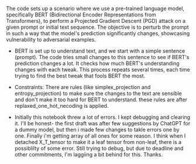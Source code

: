 The code sets up a scenario where we use a pre-trained language model, specifically BERT (Bidirectional Encoder Representations from Transformers), to perform a Projected Gradient Descent (PGD) attack on a given prompt or initial text sequence. The objective is to perturb the prompt in such a way that the model's prediction significantly changes, showcasing vulnerability to adversarial examples.

* BERT is set up to understand text, and we start with a simple sentence (prompt).  The code tries small changes to this sentence to see if BERT's prediction changes a lot. It checks how much BERT's understanding changes with each tweak.  This process repeats several times, each time trying to find the best tweak that fools BERT the most.

* Constraints: There are rules (like simplex_projection and entropy_projection) to make sure the changes to the text are sensible and don't make it too hard for BERT to understand. these rules are after replaxed_one_hot_necoding is applied.
* Initially this notebook threw a lot of errors. I kept debugging and clearing it. I'll be honest- the first draft was after few suggestions by ChatGPT for a dummy model, but then i made few changes to takle errors one by one. Finally i'm getting array of all ones for some reason. I think when I detached X_T_tensor to make it a leaf tensor from non-leaf, there is a possiblilty of some error. Still trying to debug, but due to deadline and other commitments, I'm laggiing a bit behind for this. Thanks. 
